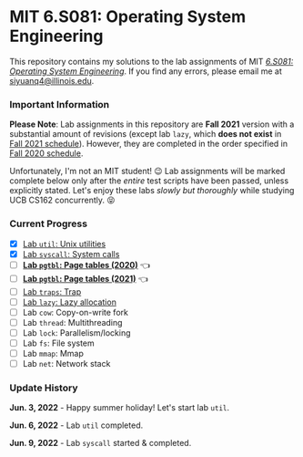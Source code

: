 # MIT 6.S081: Operating System Engineering

This repository contains my solutions to the lab assignments of MIT
[*6.S081: Operating System Engineering*](https://pdos.csail.mit.edu/6.828/2021/schedule.html). If you find any errors, please
email me at siyuanq4@illinois.edu.

### Important Information

**Please Note**: Lab assignments in this repository are **Fall 2021** version with a substantial amount of revisions (except lab `lazy`, which **does not exist**
in [Fall 2021 schedule](https://pdos.csail.mit.edu/6.828/2021/schedule.html)). However, they are completed in the order specified
in [Fall 2020 schedule](https://pdos.csail.mit.edu/6.828/2020/schedule.html).

Unfortunately, I'm not an MIT student! :wink: Lab assignments will be marked complete below only after the *entire* test scripts have been
passed, unless explicitly stated. Let's enjoy these labs *slowly but thoroughly* while studying UCB CS162 concurrently. :stuck_out_tongue_closed_eyes:

### Current Progress

- [x] [Lab `util`: Unix utilities](https://github.com/Brant-Skywalker/MIT-6.S081/tree/util)
- [x] [Lab `syscall`: System calls](https://github.com/Brant-Skywalker/MIT-6.S081/tree/syscall)
- [ ] [**Lab `pgtbl`: Page tables (2020)**](https://github.com/Brant-Skywalker/MIT-6.S081/tree/pgtbl-2020) :point_left:
- [ ] [**Lab `pgtbl`: Page tables (2021)**](https://github.com/Brant-Skywalker/MIT-6.S081/tree/pgtbl-2021) :point_left:
- [ ] [Lab `traps`: Trap](https://github.com/Brant-Skywalker/MIT-6.S081/tree/traps)
- [ ] [Lab `lazy`: Lazy allocation](https://github.com/Brant-Skywalker/MIT-6.S081/tree/lazy)
- [ ] Lab `cow`: Copy-on-write fork
- [ ] Lab `thread`: Multithreading
- [ ] Lab `lock`: Parallelism/locking
- [ ] Lab `fs`: File system
- [ ] Lab `mmap`: Mmap
- [ ] Lab `net`: Network stack

### Update History

**Jun. 3, 2022** - Happy summer holiday! Let's start lab `util`.

**Jun. 6, 2022** - Lab `util` completed.

**Jun. 9, 2022** - Lab `syscall` started & completed.
